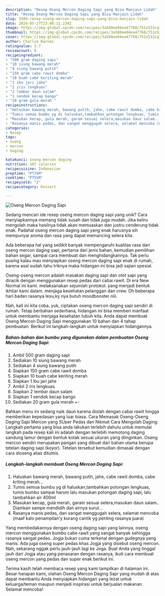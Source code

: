 ```yaml
---
description: "Resep Oseng Mercon Daging Sapi yang Bisa Manjain Lidah"
title: "Resep Oseng Mercon Daging Sapi yang Bisa Manjain Lidah"
slug: 5509-resep-oseng-mercon-daging-sapi-yang-bisa-manjain-lidah
date: 2020-05-27T23:40:11.234Z
image: https://img-global.cpcdn.com/recipes/3a588ee04ea47768/751x532cq70/oseng-mercon-daging-sapi-foto-resep-utama.jpg
thumbnail: https://img-global.cpcdn.com/recipes/3a588ee04ea47768/751x532cq70/oseng-mercon-daging-sapi-foto-resep-utama.jpg
cover: https://img-global.cpcdn.com/recipes/3a588ee04ea47768/751x532cq70/oseng-mercon-daging-sapi-foto-resep-utama.jpg
author: Charlie Barnes
ratingvalue: 3.7
reviewcount: 8
recipeingredient:
- "500 gram daging sapi"
- "10 siung bawang merah"
- "4 siung bawang putih"
- "150 gram cabe rawit domba"
- "10 buah cabe keriting merah"
- "1 ibu jari jahe"
- "2 iris lengkuas"
- "2 lembar daun salam"
- "1 sendok kecap bango"
- "20 gram gula merah "
recipeinstructions:
- "Haluskan bawang merah, bawang putih, jahe, cabe rawit domba, cabe kriting merah..."
- "Tumis semua bumbu yg di haluskan,tambahkan potongan lengkuas, tumis bumbu sampai harum lalu masukan potongan daging sapi, lalu tambahkan air 400ml"
- "Masukan kecap, gula merah, garam sesuai selera,masukan daun salam.. Diamkan sampe mendidih dan airnya surut..."
- "Rasanya manis pedas, dan sangat menggugah selera, selamat mencoba (maaf kalo penampilan&#39;y kurang cantik yg penting rasanya juara)"
categories:
- Resep
tags:
- oseng
- mercon
- daging

katakunci: oseng mercon daging 
nutrition: 107 calories
recipecuisine: Indonesian
preptime: "PT35M"
cooktime: "PT55M"
recipeyield: "2"
recipecategory: Dessert

---
```



![Oseng Mercon Daging Sapi](https://img-global.cpcdn.com/recipes/3a588ee04ea47768/751x532cq70/oseng-mercon-daging-sapi-foto-resep-utama.jpg)

Sedang mencari ide resep oseng mercon daging sapi yang unik? Cara menyiapkannya memang tidak susah dan tidak juga mudah. Jika keliru mengolah maka hasilnya tidak akan memuaskan dan justru cenderung tidak enak. Padahal oseng mercon daging sapi yang enak harusnya sih mempunyai aroma dan rasa yang dapat memancing selera kita.

Ada beberapa hal yang sedikit banyak mempengaruhi kualitas rasa dari oseng mercon daging sapi, pertama dari jenis bahan, kemudian pemilihan bahan segar, sampai cara membuat dan menghidangkannya. Tak perlu pusing kalau mau menyiapkan oseng mercon daging sapi enak di rumah, karena asal sudah tahu triknya maka hidangan ini bisa jadi sajian spesial.

Oseng-oseng mercon adalah masakan daging sapi dan otot sapi yang diracik dengan menggunakan resep pedas dari cabai rawit. Di era New Normal ini kami. melaksanakan sejumlah protokol. yang menjadi bentuk ikhtiar kami dalam. menjaga kesehatan pelanggan dan crew. Dh beberapa hari badan rasanya lesu,ky nya butuh moodbooster niii.


Nah, kali ini kita coba, yuk, ciptakan oseng mercon daging sapi sendiri di rumah. Tetap berbahan sederhana, hidangan ini bisa memberi manfaat untuk membantu menjaga kesehatan tubuh kita. Anda dapat membuat Oseng Mercon Daging Sapi menggunakan 10 bahan dan 4 tahap pembuatan. Berikut ini langkah-langkah untuk menyiapkan hidangannya.

<!--inarticleads1-->

##### Bahan-bahan dan bumbu yang digunakan dalam pembuatan Oseng Mercon Daging Sapi:

1. Ambil 500 gram daging sapi
1. Sediakan 10 siung bawang merah
1. Sediakan 4 siung bawang putih
1. Siapkan 150 gram cabe rawit domba
1. Siapkan 10 buah cabe keriting merah
1. Siapkan 1 ibu jari jahe
1. Ambil 2 iris lengkuas
1. Siapkan 2 lembar daun salam
1. Siapkan 1 sendok kecap bango
1. Sediakan 20 gram gula merah +-


Bahkan menu ini sedang naik daun karena diolah dengan cabai rawit hingga memberikan kepedasan yang luar biasa. Cara Memasak Oseng-Oseng Daging Sapi Mercon yang SUper Pedas dan Nikmat Cara Mengolah Daging: Langkah pertama yang bisa anda lakukan terlebih dahulu untuk memulai langkah pada resep kali ini adalah dengan terlebih memotong daging sandung lamur dengan bentuk kotak sesuai ukuran yang diinginkan. Oseng mercon sendiri merupakan pangan yang dibuat dari bahan utama berupa tetelan daging sapi (koyor). Tetelan tersebut kemudian dimasak dengan cara dioseng alias ditumis. 

<!--inarticleads2-->

##### Langkah-langkah membuat Oseng Mercon Daging Sapi:

1. Haluskan bawang merah, bawang putih, jahe, cabe rawit domba, cabe kriting merah...
1. Tumis semua bumbu yg di haluskan,tambahkan potongan lengkuas, tumis bumbu sampai harum lalu masukan potongan daging sapi, lalu tambahkan air 400ml
1. Masukan kecap, gula merah, garam sesuai selera,masukan daun salam.. Diamkan sampe mendidih dan airnya surut...
1. Rasanya manis pedas, dan sangat menggugah selera, selamat mencoba (maaf kalo penampilan&#39;y kurang cantik yg penting rasanya juara)


Yang membedakannya dengan oseng daging sapi yang lainnya, oseng mercon menggunakan bumbu cabe rawit yang sangat banyak sehingga rasanya sangat pedas. Jogja bukan cuma terkenal dengan gudegnya yang manis. Ada juga oseng super pedas khas Jogja yang disebut oseng mercon. Nah, sekarang nggak perlu jauh-jauh lagi ke Joga. Buat Anda yang tinggal jauh dari Jogja atau yang penasaran dengan rasanya, ikuti cara membuat oseng mercon yang pedas dan super enak berikut ini. 

Terima kasih telah membaca resep yang kami tampilkan di halaman ini. Besar harapan kami, olahan Oseng Mercon Daging Sapi yang mudah di atas dapat membantu Anda menyiapkan hidangan yang lezat untuk keluarga/teman maupun menjadi inspirasi untuk berjualan makanan. Selamat mencoba!
